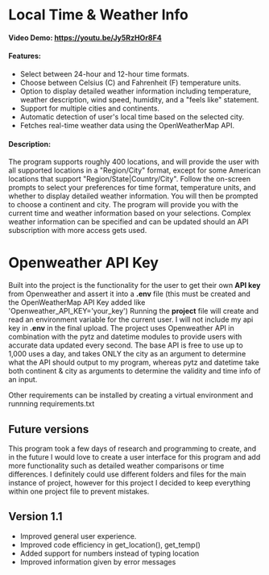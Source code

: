 # Local Time & Weather Info

#### Video Demo: <https://youtu.be/Jy5RzHOr8F4>

#### Features:
- Select between 24-hour and 12-hour time formats.
- Choose between Celsius (C) and Fahrenheit (F) temperature units.
- Option to display detailed weather information including temperature, weather description, wind speed, humidity, and a "feels like" statement.
- Support for multiple cities and continents.
- Automatic detection of user's local time based on the selected city.
- Fetches real-time weather data using the OpenWeatherMap API.

#### Description: 
The program supports roughly 400 locations, and will provide the user with all supported locations in a "Region/City" format, except for some American locations that support "Region/State|Country/City". Follow the on-screen prompts to select your preferences for time format, temperature units, and whether to display detailed weather information. You will then be prompted to choose a continent and city. The program will provide you with the current time and weather information based on your selections.
Complex weather information can be specified and can be updated should an API subscription with more access gets used.


# Openweather API Key
Built into the project is the functionality for the user to get their own **API key** from Openweather and assert it into a **.env** file (this must be created and the OpenWeatherMap API Key added like 'Openweather_API_KEY='your_key') Running the **project** file will create and read an environment variable for the current user. I will not include my api key in **.env** in the final upload.
The project uses Openweather API in combination with the pytz and datetime modules to provide users with accurate data updated every second. The base API is free to use up to 1,000 uses a day, and takes ONLY the city as an argument to determine what the API should output to my program, whereas pytz and datetime take both continent & city as arguments to determine the validity and time info of an input.

Other requirements can be installed by creating a virtual environment and runnning requirements.txt

## Future versions
This program took a few days of research and programming to create, and in the future I would love to create a user interface for this program and add more functionality such as detailed weather comparisons or time differences. I definitely could use different folders and files for the main instance of project, however for this project I decided to keep everything within one project file to prevent mistakes.

## Version 1.1
- Improved general user experience.
- Improved code efficiency in get_location(), get_temp()
- Added support for numbers instead of typing location
- Improved information given by error messages

